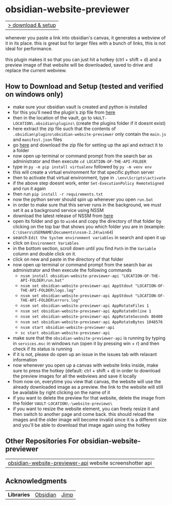# obsidian-website-previewer

<table>
<tbody>
<tr>
<td><a href="#how-to-download-and-setup-tested-and-verified-on-windows-only">> download & setup</a></td>
</tr>
</tbody>
</table>

whenever you paste a link into obsidian's canvas, it generates a webview of it in its place. this is great but for larger files with a bunch of links, this is not ideal for performance. \
\
this plugin makes it so that you can just hit a hotkey (ctrl + shift + d) and a preview image of that website will be downloaded, saved to drive and replace the current webview.

## How to Download and Setup (tested and verified on windows only)

- make sure your obsidian vault is created and python is installed
- for this you'll need the plugin's zip file from [here](https://github.com/adithyasource/obsidian-website-previewer/releases/tag/1.0.0)
- then in the location of the vault, go to `VAULT-LOCATION\.obsidian\plugins\` (create the plugins folder if it doesnt exist)
- here extract the zip file such that the contents of `.obsidian\plugins\obsidian-website-previewer` only contain the `main.js` and `manifest.json` files
- go [here](https://github.com/adithyasource/obsidian-website-previewer-api/releases/tag/1.0.0) and download the zip file for setting up the api and extract it to a folder
- now open up terminal or command prompt from the search bar as administrator and then execute `cd LOCATION-OF-THE-API-FOLDER`
- type in `py -m pip install virtualenv` followed by `py -m venv env`
- this will create a virtual environment for that specific python server
- then to activate that virtual environment, type in `.\env\Scripts\activate`
- if the above step doesnt work, enter `Set-ExecutionPolicy RemoteSigned` and run it again
- then run `pip install -r requirements.txt`
- now the python server should spin up whenever you open `run.bat`
- in order to make sure that this server runs in the background, we must set it as a background service using NSSM
- download the latest release of NSSM from [here](https://nssm.cc/download)
- open its folder and go to `win64` and copy the directory of that folder by clicking on the top bar that shows you which folder you are in (example: `C:\Users\USERNAME\Documents\nssm-2.24\win64`)
- search `Edit the System environment variables` in search and open it up
- click on `Environment Variables`
- in the bottom section, scroll down until you find `Path` in the `Variable` column and double click on it.
- click on new and paste in the directory of that folder
- now open up terminal or command prompt from the search bar as administrator and then execute the following commands
	- `nssm install obsidian-website-previewer-api "LOCATION-OF-THE-API-FOLDER\run.bat"`
	- `nssm set obsidian-website-previewer-api AppStdout "LOCATION-OF-THE-API-FOLDER\logs.log"`
  	- `nssm set obsidian-website-previewer-api AppStdout "LOCATION-OF-THE-API-FOLDER\errors.log"`
  	- `nssm set obsidian-website-previewer-api AppRotateFiles 1`
  	- `nssm set obsidian-website-previewer-api AppRotateOnline 1`
  	- `nssm set obsidian-website-previewer-api AppRotateSeconds 86400`
  	- `nssm set obsidian-website-previewer-api AppRotateBytes 1048576`
  	- `nssm start obsidian-website-previewer-api`
  	- `sc start obsidian-website-previewer-api`
- make sure that the `obsidian-website-previewer-api` is running by typing in `services.msc` in windows run (open it by pressing win + r) and then check if its status is running
- if it is not, please do open up an issue in the issues tab with relavant information
- now whenever you open up a canvas with website links inside, make sure to press the hotkey (default: ctrl + shift + d) in order to download the preview images for all the webviews and save it locally
- from now on, everytime you view that canvas, the website will use the already downloaded image as a preview. the link to the website will still be available by right clicking on the name of it
- if you want to delete the preview for that website, delete the image from the folder `VAULT-LOCATION\-\website-previews\`
- if you want to resize the website element, you can freely resize it and then switch to another page and come back. this should reload the images and the older image will become invalid since it is a different size and you'll be able to download that image again using the hotkey


## Other Repositories For obsidian-website-previewer

<table>
<tbody>
<tr>
<td><a href="https://github.com/adithyasource/obsidian-website-previewer-api" target="_blank">obsidian-website-previewer-api</a> website screenshotter api</td>
</tr>
</tbody>
</table>

## Acknowledgments

<table>
<tbody>
<tr>
<td><b>Libraries</b></td>
<td><a href="https://docs.obsidian.md/Home" target="_blank">Obsidian</a></td>
<td><a href="https://www.npmjs.com/package/jimp" target="_blank">Jimp</a></td>
</tr>
</tbody>
</table>
